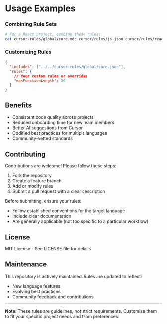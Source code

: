 # Usage Examples

### Combining Rule Sets
```bash
# For a React project, combine these rules:
cat cursor-rules/global/core.mdc cursor/rules/js.json cursor/rules/react.mdc
```

### Customizing Rules
```json
{
  "includes": ["../../cursor-rules/global/core.json"],
  "rules": {
    // Your custom rules or overrides
    "maxFunctionLength": 20
  }
}
```

## Benefits
- Consistent code quality across projects
- Reduced onboarding time for new team members
- Better AI suggestions from Cursor
- Codified best practices for multiple languages
- Community-vetted standards

## Contributing
Contributions are welcome! Please follow these steps:
1. Fork the repository
2. Create a feature branch
3. Add or modify rules
4. Submit a pull request with a clear description

Before submitting, ensure your rules:
- Follow established conventions for the target language
- Include clear documentation
- Are generally applicable (not too specific to a particular workflow)

## License
MIT License - See LICENSE file for details

## Maintenance
This repository is actively maintained. Rules are updated to reflect:
- New language features
- Evolving best practices
- Community feedback and contributions

---

**Note**: These rules are guidelines, not strict requirements. Customize them to fit your specific project needs and team preferences.
